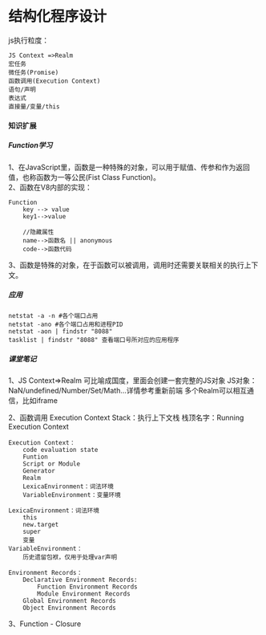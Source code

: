 # 结构化程序设计

js执行粒度：
```
JS Context =>Realm
宏任务
微任务(Promise)
函数调用(Execution Context)
语句/声明
表达式
直接量/变量/this
```
#### 知识扩展

##### Function学习
1、在JavaScript里，函数是一种特殊的对象，可以用于赋值、传参和作为返回值，也称函数为一等公民(Fist Class Function)。  
2、函数在V8内部的实现：
```
Function
	key --> value
	key1-->value
	
	//隐藏属性
	name-->函数名 || anonymous
	code-->函数代码
```
3、函数是特殊的对象，在于函数可以被调用，调用时还需要关联相关的执行上下文。

##### 应用
```
netstat -a -n #各个端口占用
netstat -ano #各个端口占用和进程PID
netstat -aon | findstr "8088"
tasklist | findstr "8088" 查看端口号所对应的应用程序
```


##### 课堂笔记
1、JS Context=>Realm
	可比喻成国度，里面会创建一套完整的JS对象
		JS对象：
			NaN/undefined/Number/Set/Math...详情参考重新前端
	多个Realm可以相互通信，比如iframe

2、函数调用
	Execution Context Stack：执行上下文栈
	栈顶名字：Running Execution Context 
	
	Execution Context：
		code evaluation state
		Funtion
		Script or Module
		Generator
		Realm
		LexicaEnvironment：词法环境
		VariableEnvironment：变量环境
		
	LexicaEnvironment：词法环境
		this
		new.target
		super
		变量
	VariableEnvironment：
		历史遗留包袱，仅用于处理var声明
		
	Environment Records：
		Declarative Environment Records:
			Function Environment Records
			Module Environment Records
		Global Environment Records
		Object Environment Records
		
3、Function - Closure
		
		
		
		
		
		
		
		
		
		